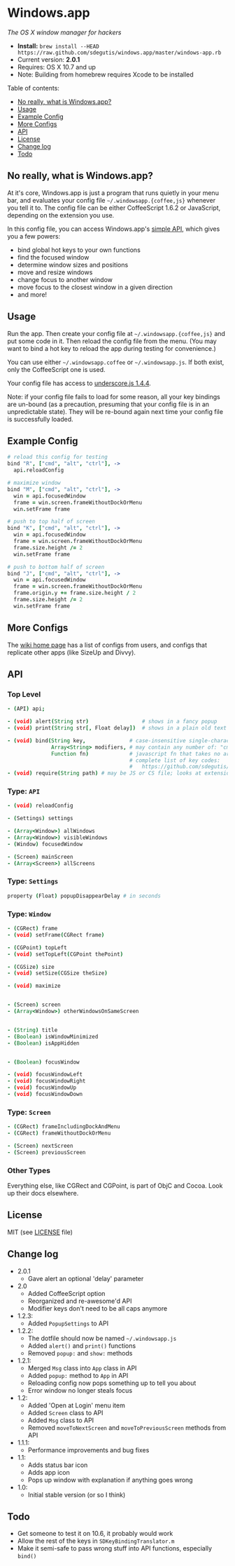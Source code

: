 # Windows.app

*The OS X window manager for hackers*

* **Install:** `brew install --HEAD https://raw.github.com/sdegutis/windows.app/master/windows-app.rb`
* Current version: **2.0.1**
* Requires: OS X 10.7 and up
* Note: Building from homebrew requires Xcode to be installed

Table of contents:

* [No really, what is Windows.app?](#no-really-what-is-windowsapp)
* [Usage](#usage)
* [Example Config](#example-config)
* [More Configs](#more-configs)
* [API](#api)
* [License](#license)
* [Change log](#change-log)
* [Todo](#todo)

## No really, what is Windows.app?

At it's core, Windows.app is just a program that runs quietly in your menu bar, and evaluates your config file `~/.windowsapp.{coffee,js}` whenever you tell it to. The config file can be either CoffeeScript 1.6.2 or JavaScript, depending on the extension you use.

In this config file, you can access Windows.app's [simple API](#api), which gives you a few powers:

- bind global hot keys to your own functions
- find the focused window
- determine window sizes and positions
- move and resize windows
- change focus to another window
- move focus to the closest window in a given direction
- and more!

## Usage

Run the app. Then create your config file at `~/.windowsapp.{coffee,js}` and put some code in it. Then reload the config file from the menu. (You may want to bind a hot key to reload the app during testing for convenience.)

You can use either `~/.windowsapp.coffee` or `~/.windowsapp.js`. If both exist, only the CoffeeScript one is used.

Your config file has access to [underscore.js 1.4.4](http://underscorejs.org/).

Note: if your config file fails to load for some reason, all your key bindings are un-bound (as a precaution, presuming that your config file is in an unpredictable state). They will be re-bound again next time your config file is successfully loaded.

## Example Config

```coffeescript
# reload this config for testing
bind "R", ["cmd", "alt", "ctrl"], ->
  api.reloadConfig

# maximize window
bind "M", ["cmd", "alt", "ctrl"], ->
  win = api.focusedWindow
  frame = win.screen.frameWithoutDockOrMenu
  win.setFrame frame

# push to top half of screen
bind "K", ["cmd", "alt", "ctrl"], ->
  win = api.focusedWindow
  frame = win.screen.frameWithoutDockOrMenu
  frame.size.height /= 2
  win.setFrame frame

# push to bottom half of screen
bind "J", ["cmd", "alt", "ctrl"], ->
  win = api.focusedWindow
  frame = win.screen.frameWithoutDockOrMenu
  frame.origin.y += frame.size.height / 2
  frame.size.height /= 2
  win.setFrame frame
```

## More Configs

The [wiki home page](https://github.com/sdegutis/windows.app/wiki) has a list of configs from users, and configs that replicate other apps (like SizeUp and Divvy).

## API

### Top Level

```coffeescript
- (API) api;

- (void) alert(String str)                 # shows in a fancy popup
- (void) print(String str[, Float delay])  # shows in a plain old text box; optional delay is seconds

- (void) bind(String key,              # case-insensitive single-character string
              Array<String> modifiers, # may contain any number of: "cmd", "ctrl", "alt", "shift"
              Function fn)             # javascript fn that takes no args; return val is ignored
                                       # complete list of key codes:
                                       #   https://github.com/sdegutis/windows.app/blob/master/Windows/SDKeyBindingTranslator.m#L148
- (void) require(String path) # may be JS or CS file; looks at extension to know which
```

### Type: `API`

```coffeescript
- (void) reloadConfig

- (Settings) settings

- (Array<Window>) allWindows
- (Array<Window>) visibleWindows
- (Window) focusedWindow

- (Screen) mainScreen
- (Array<Screen>) allScreens
```

### Type: `Settings`

```coffeescript
property (Float) popupDisappearDelay # in seconds
```

### Type: `Window`

```coffeescript
- (CGRect) frame
- (void) setFrame(CGRect frame)

- (CGPoint) topLeft
- (void) setTopLeft(CGPoint thePoint)

- (CGSize) size
- (void) setSize(CGSize theSize)

- (void) maximize


- (Screen) screen
- (Array<Window>) otherWindowsOnSameScreen


- (String) title
- (Boolean) isWindowMinimized
- (Boolean) isAppHidden


- (Boolean) focusWindow

- (void) focusWindowLeft
- (void) focusWindowRight
- (void) focusWindowUp
- (void) focusWindowDown
```

### Type: `Screen`

```coffeescript
- (CGRect) frameIncludingDockAndMenu
- (CGRect) frameWithoutDockOrMenu

- (Screen) nextScreen
- (Screen) previousScreen
```

### Other Types

Everything else, like CGRect and CGPoint, is part of ObjC and Cocoa. Look up their docs elsewhere.

## License

MIT (see [LICENSE](Licenses/LICENSE) file)

## Change log

- 2.0.1
  - Gave alert an optional 'delay' parameter
- 2.0
  - Added CoffeeScript option
  - Reorganized and re-awesome'd API
  - Modifier keys don't need to be all caps anymore
- 1.2.3:
  - Added `PopupSettings` to API
- 1.2.2:
  - The dotfile should now be named `~/.windowsapp.js`
  - Added `alert()` and `print()` functions
  - Removed `popup:` and `show:` methods
- 1.2.1:
  - Merged `Msg` class into `App` class in API
  - Added `popup:` method to `App` in API
  - Reloading config now pops something up to tell you about
  - Error window no longer steals focus
- 1.2:
  - Added 'Open at Login' menu item
  - Added `Screen` class to API
  - Added `Msg` class to API
  - Removed `moveToNextScreen` and `moveToPreviousScreen` methods from API
- 1.1.1:
  - Performance improvements and bug fixes
- 1.1:
  - Adds status bar icon
  - Adds app icon
  - Pops up window with explanation if anything goes wrong
- 1.0:
  - Initial stable version (or so I think)

## Todo

* Get someone to test it on 10.6, it probably would work
* Allow the rest of the keys in `SDKeyBindingTranslator.m`
* Make it semi-safe to pass wrong stuff into API functions, especially `bind()`
